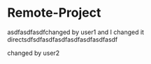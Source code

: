 # Remote-Project

asdfasdfasdfchanged by user1 and I changed it directsdfsdfasdfasdfasdfasdfasdfasdf

changed by user2
